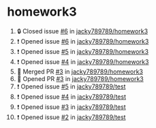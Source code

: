 # homework3
<!--START_SECTION:activity-->
1. 🔒 Closed issue [#6](https://github.com/jacky789789/homework3/issues/6) in [jacky789789/homework3](https://github.com/jacky789789/homework3)
2. ❗ Opened issue [#6](https://github.com/jacky789789/homework3/issues/6) in [jacky789789/homework3](https://github.com/jacky789789/homework3)
3. ❗ Opened issue [#5](https://github.com/jacky789789/homework3/issues/5) in [jacky789789/homework3](https://github.com/jacky789789/homework3)
4. ❗ Opened issue [#4](https://github.com/jacky789789/homework3/issues/4) in [jacky789789/homework3](https://github.com/jacky789789/homework3)
5. 🎉 Merged PR [#3](https://github.com/jacky789789/homework3/pull/3) in [jacky789789/homework3](https://github.com/jacky789789/homework3)
6. 💪 Opened PR [#3](https://github.com/jacky789789/homework3/pull/3) in [jacky789789/homework3](https://github.com/jacky789789/homework3)
7. ❗ Opened issue [#5](https://github.com/jacky789789/test/issues/5) in [jacky789789/test](https://github.com/jacky789789/test)
8. ❗ Opened issue [#4](https://github.com/jacky789789/test/issues/4) in [jacky789789/test](https://github.com/jacky789789/test)
9. ❗ Opened issue [#3](https://github.com/jacky789789/test/issues/3) in [jacky789789/test](https://github.com/jacky789789/test)
10. ❗ Opened issue [#2](https://github.com/jacky789789/test/issues/2) in [jacky789789/test](https://github.com/jacky789789/test)
<!--END_SECTION:activity-->
